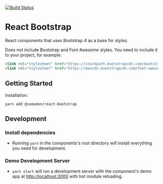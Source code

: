 [![Build Status](https://travis-ci.com/someden/react-bootstrap.svg?branch=master)](https://travis-ci.com/someden/react-bootstrap)

# React Bootstrap

React components that uses Bootstrap 4 as a base for styles.

Does not include Bootstrap and Font Awesome styles. You need to include it to your project, for example:
```html
<link rel="stylesheet" href="https://stackpath.bootstrapcdn.com/bootstrap/4.1.2/css/bootstrap.min.css" integrity="sha384-Smlep5jCw/wG7hdkwQ/Z5nLIefveQRIY9nfy6xoR1uRYBtpZgI6339F5dgvm/e9B" crossorigin="anonymous">
<link rel="stylesheet" href="https://maxcdn.bootstrapcdn.com/font-awesome/4.7.0/css/font-awesome.min.css" integrity="sha384-wvfXpqpZZVQGK6TAh5PVlGOfQNHSoD2xbE+QkPxCAFlNEevoEH3Sl0sibVcOQVnN" crossorigin="anonymous">
```

## Getting Started

Installation:
```
yarn add @someden/react-bootstrap
```

## Development

### Install dependencies

- Running `yarn` in the components's root directory will install everything you need for development.

### Demo Development Server

- `yarn start` will run a development server with the component's demo app at [http://localhost:3000](http://localhost:3000) with hot module reloading.
